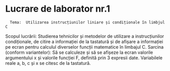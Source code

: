 

# Lucrare de laborator nr.1        
      Tema:  Utilizarea instrucțiunilor liniare și condiționale în limbjul C

Scopul lucrării: Studierea tehnicilor și metodelor de utilizare a instrucțiunilor condiționale, de citire a informației de la tastatură și de afișare a informației pe ecran pentru calculul diverselor funcții matematice în limbajul C. 
Sarcina (conform variantelor): Să se calculeze și să se afișeze la ecran valorile argumentului x și valorile funcției F, definită prin 3 expresii date. Variabilele reale a, b, c și x se citesc de la tastatură.

